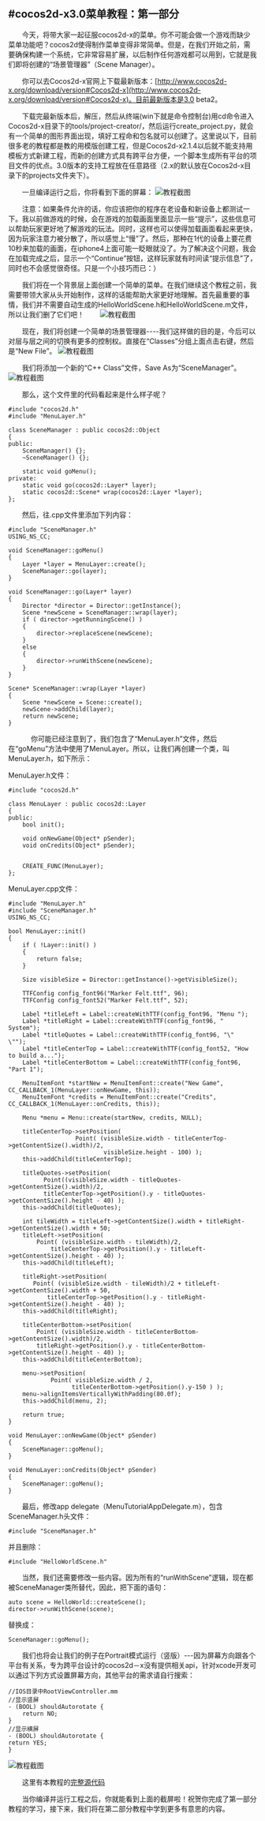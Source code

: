 #cocos2d-x3.0菜单教程：第一部分
---------------------

　　今天，将带大家一起征服cocos2d-x的菜单。你不可能会做一个游戏而缺少菜单功能吧？cocos2d使得制作菜单变得非常简单。但是，在我们开始之前，需要确保构建一个系统，它非常容易扩展，以后制作任何游戏都可以用到，它就是我们即将创建的“场景管理器”（Scene Manager）。

　　你可以去Cocos2d-x官网上下载最新版本：[http://www.cocos2d-x.org/download/version#Cocos2d-x](http://www.cocos2d-x.org/download/version#Cocos2d-x)。目前最新版本是3.0 beta2。

　　下载完最新版本后，解压，然后从终端(win下就是命令控制台)用cd命令进入Cocos2d-x目录下的tools/project-creator/，然后运行create_project.py，就会有一个简单的图形界面出现，填好工程命和包名就可以创建了。这里说以下，目前很多老的教程都是教的用模版创建工程，但是Cocos2d-x2.1.4以后就不能支持用模板方式新建工程，而新的创建方式具有跨平台方便，一个脚本生成所有平台的项目文件的优点。3.0版本的支持工程放在任意路径（2.x的默认放在Cocos2d-x目录下的projects文件夹下）。

　　一旦编译运行之后，你将看到下面的屏幕：
	![][p1]
 

　　注意：如果条件允许的话，你应该把你的程序在老设备和新设备上都测试一下。我以前做游戏的时候，会在游戏的加载画面里面显示一些“提示”，这些信息可以帮助玩家更好地了解游戏的玩法。同时，这样也可以使得加载画面看起来更快，因为玩家注意力被分散了，所以感觉上“慢”了。然后，那种在1代的设备上要花费10秒来加载的画面，在iphone4上面可能一眨眼就没了。为了解决这个问题，我会在加载完成之后，显示一个“Continue”按钮，这样玩家就有时间读“提示信息”了，同时也不会感觉很奇怪。只是一个小技巧而已：）

　　我们将在一个背景层上面创建一个简单的菜单。在我们继续这个教程之前，我需要带领大家从头开始制作，这样的话能帮助大家更好地理解。首先最重要的事情，我们并不需要自动生成的HelloWorldScene.h和HelloWorldScene.m文件，所以让我们删了它们吧！
　　![][p2] 

　　现在，我们将创建一个简单的场景管理器----我们这样做的目的是，今后可以对层与层之间的切换有更多的控制权。直接在“Classes”分组上面点击右键，然后是“New File”。
   ![][p3]

　　我们将添加一个新的“C++ Class”文件，Save As为“SceneManager”。
　　![][p4]

　　那么，这个文件里的代码看起来是什么样子呢？


```
#include "cocos2d.h"
#include "MenuLayer.h"

class SceneManager : public cocos2d::Object
{
public:
    SceneManager() {};
    ~SceneManager() {};
    
    static void goMenu();
private:
    static void go(cocos2d::Layer* layer);
    static cocos2d::Scene* wrap(cocos2d::Layer *layer);
};
```

　　然后，往.cpp文件里添加下列内容：


```
#include "SceneManager.h"
USING_NS_CC;

void SceneManager::goMenu()
{
    Layer *layer = MenuLayer::create();
    SceneManager::go(layer);
}

void SceneManager::go(Layer* layer)
{
    Director *director = Director::getInstance();
    Scene *newScene = SceneManager::wrap(layer);
    if ( director->getRunningScene() )
    {
        director->replaceScene(newScene);
    }
    else
    {
        director->runWithScene(newScene);
    }
}

Scene* SceneManager::wrap(Layer *layer)
{
    Scene *newScene = Scene::create();
    newScene->addChild(layer);
    return newScene;
}
```
　
　　你可能已经注意到了，我们包含了“MenuLayer.h”文件，然后在“goMenu”方法中使用了MenuLayer。所以，让我们再创建一个类，叫MenuLayer.h，如下所示：

MenuLayer.h文件：


```
#include "cocos2d.h"

class MenuLayer : public cocos2d::Layer
{
public:
    bool init();
    
    void onNewGame(Object* pSender);
    void onCredits(Object* pSender);
    
    
    CREATE_FUNC(MenuLayer);
};
```


MenuLayer.cpp文件：


```
#include "MenuLayer.h"
#include "SceneManager.h"
USING_NS_CC;

bool MenuLayer::init()
{
    if ( !Layer::init() )
    {
        return false;
    }
    
    Size visibleSize = Director::getInstance()->getVisibleSize();
    
    TTFConfig config_font96("Marker Felt.ttf", 96);
    TTFConfig config_font52("Marker Felt.ttf", 52);
    
    Label *titleLeft = Label::createWithTTF(config_font96, "Menu ");
    Label *titleRight = Label::createWithTTF(config_font96, " System");
    Label *titleQuotes = Label::createWithTTF(config_font96, "\"                        \"");
    Label *titleCenterTop = Label::createWithTTF(config_font52, "How to build a...");
    Label *titleCenterBottom = Label::createWithTTF(config_font96, "Part 1");
    
    MenuItemFont *startNew = MenuItemFont::create("New Game", CC_CALLBACK_1(MenuLayer::onNewGame, this));
    MenuItemFont *credits = MenuItemFont::create("Credits", CC_CALLBACK_1(MenuLayer::onCredits, this));

    Menu *menu = Menu::create(startNew, credits, NULL);
    
    titleCenterTop->setPosition(
                   Point( (visibleSize.width - titleCenterTop->getContentSize().width)/2,
                           visibleSize.height - 100) );
    this->addChild(titleCenterTop);
    
    titleQuotes->setPosition(
          Point((visibleSize.width - titleQuotes->getContentSize().width)/2,
          titleCenterTop->getPosition().y - titleQuotes->getContentSize().height - 40) );
    this->addChild(titleQuotes);
    
    int tileWidth = titleLeft->getContentSize().width + titleRight->getContentSize().width + 50;
    titleLeft->setPosition(
        Point( (visibleSize.width - tileWidth)/2,
            titleCenterTop->getPosition().y - titleLeft->getContentSize().height - 40) );
    this->addChild(titleLeft);
    
    titleRight->setPosition(
       Point( (visibleSize.width - tileWidth)/2 + titleLeft->getContentSize().width + 50,
           titleCenterTop->getPosition().y - titleRight->getContentSize().height - 40) );
    this->addChild(titleRight);
    
    titleCenterBottom->setPosition(
    	Point( (visibleSize.width - titleCenterBottom->getContentSize().width)/2,
        titleRight->getPosition().y - titleCenterBottom->getContentSize().height - 40) );
    this->addChild(titleCenterBottom);

    menu->setPosition(
            Point( visibleSize.width / 2,
                  titleCenterBottom->getPosition().y-150 ) );
    menu->alignItemsVerticallyWithPadding(80.0f);
    this->addChild(menu, 2);

    return true;
}

void MenuLayer::onNewGame(Object* pSender)
{
    SceneManager::goMenu();
}

void MenuLayer::onCredits(Object* pSender)
{
    SceneManager::goMenu();
}
```
 

　　最后，修改app delegate（MenuTutorialAppDelegate.m），包含SceneManager.h头文件：


```
#include "SceneManager.h"
```

并且删除：

```
#include "HelloWorldScene.h"
```

　　当然，我们还需要修改一些内容。因为所有的“runWithScene”逻辑，现在都被SceneManager类所替代，因此，把下面的语句：


```
auto scene = HelloWorld::createScene();
director->runWithScene(scene);
```

替换成：


```
SceneManager::goMenu();
```

　　我们也将会让我们的例子在Portrait模式运行（竖版）---因为屏幕方向跟各个平台有关系，专为跨平台设计的cocos2d－x没有提供相关api，针对xcode开发可以通过下列方式设置屏幕方向，其他平台的需求请自行搜索：

```
//IOS目录中RootViewController.mm
//显示竖屏
- (BOOL) shouldAutorotate {
    return NO;
}
//显示横屏
- (BOOL) shouldAutorotate { 
return YES;
}
```

![][p5]

　　这里有本教程的[完整源代码][1]

　　当你编译并运行工程之后，你就能看到上面的截屏啦！祝贺你完成了第一部分教程的学习，接下来，我们将在第二部分教程中学到更多有意思的内容。

　　




[p1]: ./res/course_screenshot1.png "教程截图"
[p2]: ./res/course_screenshot2.png "教程截图"
[p3]: ./res/course_screenshot3.png "教程截图"
[p4]: ./res/course_screenshot4.png "教程截图"
[p5]: ./res/course_screenshot5.png "教程截图"



[1]: ./MenuTutorialPart1.zip "完整源代码"
